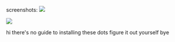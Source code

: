 screenshots:
![](https://telegra.ph/file/5996dc1bfe2a9101a6d55.png)

![](https://telegra.ph/file/d4edc7014552816b31a08.png)

hi
there's no guide to installing these dots
figure it out yourself
bye

